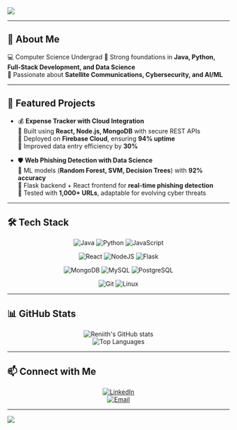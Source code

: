 <!-- Banner -->
<img src="https://capsule-render.vercel.app/api?type=waving&color=0:4facfe,100:00f2fe&height=200&section=header&text=Hi%20👋%20I'm%20Reniith&fontSize=40&fontColor=ffffff&animation=fadeIn&fontAlignY=35"/>

---

## 🚀 About Me
💻 Computer Science Undergrad 
🌟 Strong foundations in **Java, Python, Full-Stack Development, and Data Science**  
📡 Passionate about **Satellite Communications, Cybersecurity, and AI/ML**  
 

---

## 🔭 Featured Projects
- 💰 **Expense Tracker with Cloud Integration**  
  🔹 Built using **React, Node.js, MongoDB** with secure REST APIs  
  🔹 Deployed on **Firebase Cloud**, ensuring **94% uptime**  
  🔹 Improved data entry efficiency by **30%**  

- 🛡️ **Web Phishing Detection with Data Science**  
  🔹 ML models (**Random Forest, SVM, Decision Trees**) with **92% accuracy**  
  🔹 Flask backend + React frontend for **real-time phishing detection**  
  🔹 Tested with **1,000+ URLs**, adaptable for evolving cyber threats  

---

## 🛠️ Tech Stack

<div align="center">

![Java](https://img.shields.io/badge/Java-ED8B00?style=for-the-badge&logo=openjdk&logoColor=white)
![Python](https://img.shields.io/badge/Python-3776AB?style=for-the-badge&logo=python&logoColor=white)
![JavaScript](https://img.shields.io/badge/JavaScript-F7E017?style=for-the-badge&logo=javascript&logoColor=black)

![React](https://img.shields.io/badge/React-61DBFB?style=for-the-badge&logo=react&logoColor=black)
![NodeJS](https://img.shields.io/badge/Node.js-43853D?style=for-the-badge&logo=node.js&logoColor=white)
![Flask](https://img.shields.io/badge/Flask-000000?style=for-the-badge&logo=flask&logoColor=white)

![MongoDB](https://img.shields.io/badge/MongoDB-4EA94B?style=for-the-badge&logo=mongodb&logoColor=white)
![MySQL](https://img.shields.io/badge/MySQL-00758F?style=for-the-badge&logo=mysql&logoColor=white)
![PostgreSQL](https://img.shields.io/badge/PostgreSQL-31648C?style=for-the-badge&logo=postgresql&logoColor=white)

![Git](https://img.shields.io/badge/Git-F05032?style=for-the-badge&logo=git&logoColor=white)
![Linux](https://img.shields.io/badge/Linux-000?style=for-the-badge&logo=linux&logoColor=white)


</div>

---


## 📊 GitHub Stats
<div align="center">
  
![Reniith's GitHub stats](https://github-readme-stats.vercel.app/api?username=reniith&show_icons=true&theme=tokyonight&hide_border=true)  
![Top Languages](https://github-readme-stats.vercel.app/api/top-langs/?username=reniith&layout=compact&theme=tokyonight&hide_border=true)

</div>

---

## 📫 Connect with Me
<div align="center">

[![LinkedIn](https://img.shields.io/badge/LinkedIn-0077b5?style=for-the-badge&logo=linkedin&logoColor=white)](https://linkedin.com/in/reniith)  
[![Email](https://img.shields.io/badge/Email-D14836?style=for-the-badge&logo=gmail&logoColor=white)](mailto:reniith1407@gmail.com)  

</div>

---

<!-- Footer -->
<img src="https://capsule-render.vercel.app/api?type=waving&color=0:00f2fe,100:4facfe&height=120&section=footer"/>

